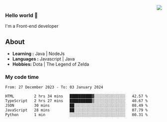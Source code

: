 <img align='right' src="https://github-readme-stats.vercel.app/api?username=jumodada&show_icons=true&theme=vue">

### Hello world 👋

I'm a Front-end developer 
    
## About
-  **Learning :** Java | NodeJs
-  **Languages :** Javascript | Java
-  **Hobbies:** Dota | The Legend of Zelda

### My code time

<!--START_SECTION:waka-->

```txt
From: 27 December 2023 - To: 03 January 2024

HTML         2 hrs 34 mins   ██████████▓░░░░░░░░░░░░░░   42.57 %
TypeScript   2 hrs 27 mins   ██████████▒░░░░░░░░░░░░░░   40.67 %
JSON         30 mins         ██░░░░░░░░░░░░░░░░░░░░░░░   08.49 %
JavaScript   28 mins         ██░░░░░░░░░░░░░░░░░░░░░░░   07.79 %
Python       1 min           ░░░░░░░░░░░░░░░░░░░░░░░░░   00.31 %
```

<!--END_SECTION:waka-->
